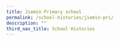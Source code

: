 ```yaml
---
title: Jiemin Primary school
permalink: /school-histories/jiemin-pri/
description: ""
third_nav_title: School Histories
---
```

